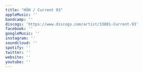 ```yaml
---
title: "HÖH / Current 93"
appleMusic: ''
bandcamp: ''
discogs: 'https://www.discogs.com/artist/33801-Current-93'
facebook: ''
googleMusic: ''
instagram: ''
soundcloud: ''
spotify: ''
twitter: ''
website: ''
youtube: ''
---
```

